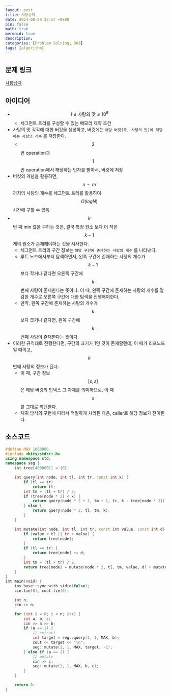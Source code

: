 ```yaml
---
layout: post
title: 사탕상자
date: 2024-08-20 22:57 +0900
pin: false
math: true
mermaid: true
description:
categories: [Problem Solving, BOJ]
tags: [algorithm]
---
```


## 문제 링크

[사탕상자](https://www.acmicpc.net/problem/2243)

## 아이디어

* $$1 \leq \textrm{사탕의 맛} \leq 10^6$$ 
  * 세그먼트 트리를 구성할 수 있는 메모리 제약 조건
* 사탕의 맛 각각에 대한 버킷을 생성하고, 버킷에는 `해당 버킷(즉, 사탕의 맛)에 해당하는 사탕의 개수` 를 저장한다.
  * $$2$$ 번 operation과 $$1$$번 operation에서 해당하는 인자를 받아서, 버킷에 저장
* 버킷의 개념을 활용하면, $$n \sim m$$ 까지의 사탕의 개수를 세그먼트 트리를 활용하여 $$O(logN)$$ 시간에 구할 수 있음
* $$k$$ 번 째 min 값을 구하는 것은, 결국 특정 원소 보다 더 작은  $$k - 1$$ 개의 원소가 존재해야하는 것을 시사한다.
  * 세그먼트 트리의 구간 정보는 `해당 구간에 존재하는 사탕의 개수` 를 나타낸다.
  * 루트 노드에서부터 탐색하면서, 왼쪽 구간에 존재하는 사탕의 개수가 $$k - 1$$ 보다 작거나 같다면 오른쪽 구간에 $$k$$ 번째 사탕이 존재한다는 뜻이다. 이 때, 왼쪽 구간에 존재하는 사탕의 개수를 절감한 개수로 오른쪽 구간에 대한 탐색을 진행해야한다.
  * 만약, 왼쪽 구간에 존재하는 사탕의 개수가 $$k$$ 보다 크거나 같다면, 왼쪽 구간에 $$k$$ 번째 사탕이 존재한다는 뜻이다.
* 이러한 규칙대로 진행한다면, 구간의 크기가 1인 것이 존재할텐데, 이 때가 리프노드일 때이고, $$k$$ 번째 사탕의 정보가 된다.
  * 이 때, 구간 정보 $$[s, s]$$ 은 해당 버킷의 인덱스 그 자체를 의미하므로, 이 때 $$s$$ 를 그대로 리턴한다.
  * 재귀 방식의 구현에 따라서 적절하게 처리된 다음, caller로 해당 정보가 전이된다.



## 소스코드

```c++
#define MAX 1000000
#include <bits/stdc++.h>
using namespace std;
namespace seg {
    int tree[4000001] = {0};

    int query(int node, int tl, int tr, const int k) {
        if (tl == tr)
            return tl;
        int tm = (tl + tr) / 2;
        if (tree[node * 2] < k) {
            return query(node * 2 + 1, tm + 1, tr, k - tree[node * 2]);
        } else {
            return query(node * 2, tl, tm, k);
        }
    }

    int mutate(int node, int tl, int tr, const int value, const int d) {
        if (value < tl || tr < value) {
            return tree[node];
        }
        if (tl == tr) {
            return tree[node] += d;
        }
        int tm = (tl + tr) / 2;
        return tree[node] = mutate(node * 2, tl, tm, value, d) + mutate(node * 2 + 1, tm + 1, tr, value, d);
    }
}
int main(void) {
    ios_base::sync_with_stdio(false);
    cin.tie(0), cout.tie(0);

    int n;
    cin >> n;

    for (int i = 0; i < n; i++) {
        int a, b, c;
        cin >> a >> b;
        if (a == 1) {
            // extract
            int target = seg::query(1, 1, MAX, b);
            cout << target << "\n";
            seg::mutate(1, 1, MAX, target, -1);
        } else if (a == 2) {
            // mutate
            cin >> c;
            seg::mutate(1, 1, MAX, b, c);
        }
    }

    return 0;
}
```

